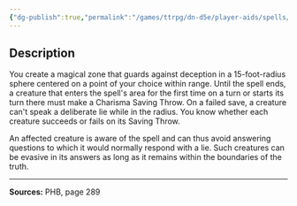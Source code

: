 ```yaml
---
{"dg-publish":true,"permalink":"/games/ttrpg/dn-d5e/player-aids/spells/level-2/zone-of-truth/","tags":["ttrpg/dnd/5e","verbal","somatic","spell"],"noteIcon":""}
---
```



## Description
You create a magical zone that guards against deception in a 15-foot-radius sphere centered on a point of your choice within range.
Until the spell ends, a creature that enters the spell's area for the first time on a turn or starts its turn there must make a Charisma Saving Throw.
On a failed save, a creature can't speak a deliberate lie while in the radius.
You know whether each creature succeeds or fails on its Saving Throw.

An affected creature is aware of the spell and can thus avoid answering questions to which it would normally respond with a lie.
Such creatures can be evasive in its answers as long as it remains within the boundaries of the truth.

---

**Sources:** PHB, page 289
